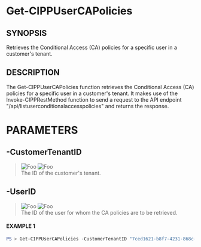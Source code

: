 # Get-CIPPUserCAPolicies
## SYNOPSIS
Retrieves the Conditional Access (CA) policies for a specific user in a customer's tenant.
## DESCRIPTION
The Get-CIPPUserCAPolicies function retrieves the Conditional Access (CA) policies for a specific user in a customer's tenant. It makes use of the Invoke-CIPPRestMethod function to send a request to the API endpoint "/api/listuserconditionalaccesspolicies" and returns the response.
# PARAMETERS

## **-CustomerTenantID**
> ![Foo](https://img.shields.io/badge/Type-String-Blue?) ![Foo](https://img.shields.io/badge/Mandatory-TRUE-Red?) \
The ID of the customer's tenant.

  ## **-UserID**
> ![Foo](https://img.shields.io/badge/Type-String-Blue?) ![Foo](https://img.shields.io/badge/Mandatory-TRUE-Red?) \
The ID of the user for whom the CA policies are to be retrieved.

 #### EXAMPLE 1
```powershell
PS > Get-CIPPUserCAPolicies -CustomerTenantID "7ced1621-b8f7-4231-868c-bc6b1a2f1778" -UserID "user1@dom.com"
```

